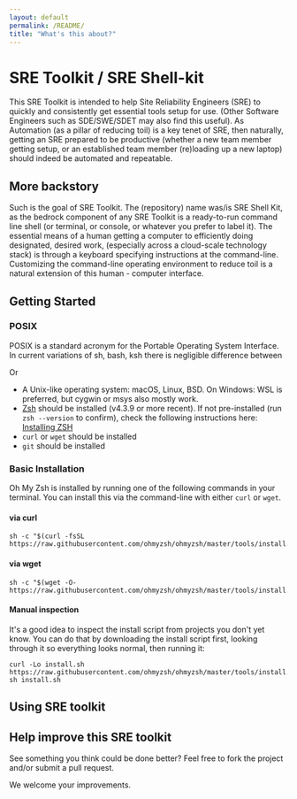 ```yaml
---
layout: default
permalink: /README/
title: "What's this about?"
---
```


# SRE Toolkit / SRE Shell-kit

This SRE Toolkit is intended to help Site Reliability Engineers (SRE) to quickly and consistently get essential tools setup for use. (Other Software Engineers such as SDE/SWE/SDET may also find this useful). As Automation (as a pillar of reducing toil) is a key tenet of SRE, then naturally, getting an SRE prepared to be productive (whether a new team member getting setup, or an established team member (re)loading up a new laptop) should indeed be automated and repeatable.

## More backstory

Such is the goal of SRE Toolkit. The (repository) name was/is SRE Shell Kit, as the bedrock component of any SRE Toolkit is a ready-to-run command line shell (or terminal, or console, or whatever you prefer to label it). The essential means of a human getting a computer to efficiently doing designated, desired work, (especially across a cloud-scale technology stack) is through a keyboard specifying instructions at the command-line. Customizing the command-line operating environment to reduce toil is a natural extension of this human - computer interface.

## Getting Started

### POSIX

POSIX is a standard acronym for the Portable Operating System Interface.
In current variations of sh, bash, ksh there is negligible difference between 

Or
* A Unix-like operating system: macOS, Linux, BSD. On Windows: WSL is preferred, but cygwin or msys also mostly work.
* [Zsh](https://www.zsh.org) should be installed (v4.3.9 or more recent). If not pre-installed (run `zsh --version` to confirm), check the following instructions here: [Installing ZSH](https://github.com/ohmyzsh/ohmyzsh/wiki/Installing-ZSH)
* `curl` or `wget` should be installed
* `git` should be installed

### Basic Installation

Oh My Zsh is installed by running one of the following commands in your terminal. You can install this via the command-line with either `curl` or `wget`.

#### via curl

```shell
sh -c "$(curl -fsSL https://raw.githubusercontent.com/ohmyzsh/ohmyzsh/master/tools/install.sh)"
```

#### via wget

```shell
sh -c "$(wget -O- https://raw.githubusercontent.com/ohmyzsh/ohmyzsh/master/tools/install.sh)"
```

#### Manual inspection

It's a good idea to inspect the install script from projects you don't yet know. You can do
that by downloading the install script first, looking through it so everything looks normal,
then running it:

```shell
curl -Lo install.sh https://raw.githubusercontent.com/ohmyzsh/ohmyzsh/master/tools/install.sh
sh install.sh
```

## Using SRE toolkit


## Help improve this SRE toolkit

See something you think could be done better? Feel free to fork the project and/or submit a pull request.

We welcome your improvements.

